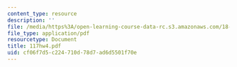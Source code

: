 ```yaml
---
content_type: resource
description: ''
file: /media/https%3A/open-learning-course-data-rc.s3.amazonaws.com/18-117-topics-in-several-complex-variables-spring-2005/cf06f7d5c224710d78d7ad6d5501f70e_117hw4.pdf
file_type: application/pdf
resourcetype: Document
title: 117hw4.pdf
uid: cf06f7d5-c224-710d-78d7-ad6d5501f70e
---
```

